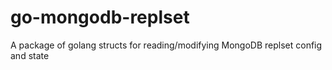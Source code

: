 # go-mongodb-replset
A package of golang structs for reading/modifying MongoDB replset config and state
